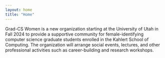 ```yaml
---
layout: home
title: "Home"
---
```


Grad-CS Women is a new organization starting at the University of Utah in Fall 2024 to provide a supportive community for female-identifying computer science graduate students enrolled in the Kahlert School of Computing. The organization will arrange social events, lectures, and other professional activities such as career-building and research workshops.

